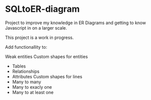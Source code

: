 # SQLtoER-diagram

Project to improve my knowledge in ER Diagrams and getting to know Javascript in on a larger scale.


This project is a work in progress. 



Add functionallity to: 

Weak entities
Custom shapes for entities
  - Tables
  - Relationships
  - Attributes
Custom shapes for lines
  - Many to many
  - Many to exacly one
  - Many to at least one


